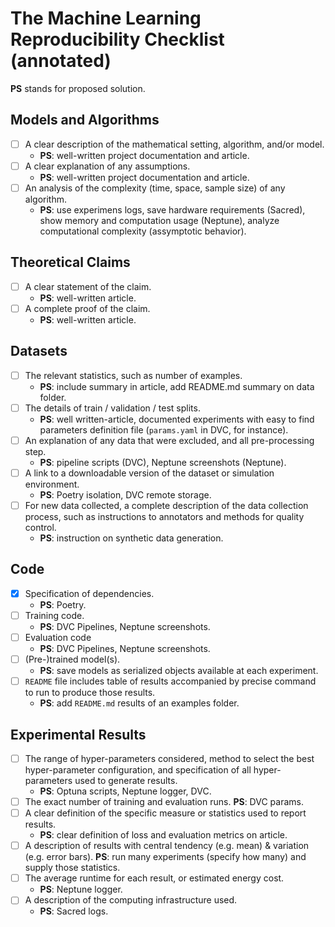 # The Machine Learning Reproducibility Checklist (annotated)

**PS** stands for proposed solution.

## Models and Algorithms
* [ ] A clear description of the mathematical setting, algorithm, and/or model.
    * **PS**: well-written project documentation and article.
* [ ] A clear explanation of any assumptions.
    * **PS**: well-written project documentation and article.
* [ ] An analysis of the complexity (time, space, sample size) of any algorithm.
    * **PS**: use experimens logs, save hardware requirements (Sacred), show memory and computation usage (Neptune), analyze computational complexity (assymptotic behavior).

## Theoretical Claims
* [ ] A clear statement of the claim.
    * **PS**: well-written article.
* [ ] A complete proof of the claim. 
    * **PS**: well-written article.

## Datasets
* [ ] The relevant statistics, such as number of examples.
    * **PS**: include summary in article, add README.md summary on data folder.
* [ ] The details of train / validation / test splits.
    * **PS**: well written-article, documented experiments with easy to find parameters definition file (`params.yaml` in DVC, for instance).
* [ ] An explanation of any data that were excluded, and all pre-processing step.
    * **PS**: pipeline scripts (DVC), Neptune screenshots (Neptune).
* [ ] A link to a downloadable version of the dataset or simulation environment.
    * **PS**: Poetry isolation, DVC remote storage.
* [ ] For new data collected, a complete description of the data collection process, such as instructions to annotators and methods for quality control.
    * **PS**: instruction on synthetic data generation.

## Code
* [x] Specification of dependencies.
    * **PS**: Poetry.
* [ ] Training code.
    * **PS**: DVC Pipelines, Neptune screenshots.
* [ ] Evaluation code
    * **PS**: DVC Pipelines, Neptune screenshots.
* [ ] (Pre-)trained model(s).
    * **PS**: save models as serialized objects available at each experiment.
* [ ] `README` file includes table of results accompanied by precise command to run to produce those results.
    * **PS**: add `README.md` results of an examples folder.

## Experimental Results
* [ ] The range of hyper-parameters considered, method to select the best hyper-parameter configuration, and specification of all hyper-parameters used to generate results.
    * **PS**: Optuna scripts, Neptune logger, DVC.
* [ ] The exact number of training and evaluation runs.
    **PS**: DVC params.
* [ ] A clear definition of the specific measure or statistics used to report results.
    * **PS**: clear definition of loss and evaluation metrics on article.
* [ ] A description of results with central tendency (e.g. mean) & variation (e.g. error bars).
    **PS**: run many experiments (specify how many) and supply those statistics. 
* [ ] The average runtime for each result, or estimated energy cost.
    * **PS**: Neptune logger.
* [ ] A description of the computing infrastructure used.
    * **PS**: Sacred logs.
